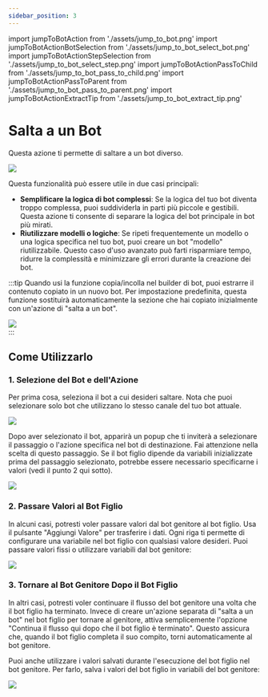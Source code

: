 ```yaml
---
sidebar_position: 3
---
```


import jumpToBotAction from './assets/jump_to_bot.png'
import jumpToBotActionBotSelection from './assets/jump_to_bot_select_bot.png'
import jumpToBotActionStepSelection from './assets/jump_to_bot_select_step.png'
import jumpToBotActionPassToChild from './assets/jump_to_bot_pass_to_child.png'
import jumpToBotActionPassToParent from './assets/jump_to_bot_pass_to_parent.png'
import jumpToBotActionExtractTip from './assets/jump_to_bot_extract_tip.png'

# Salta a un Bot

Questa azione ti permette di saltare a un bot diverso.

<img src={jumpToBotAction} width={180} />

Questa funzionalità può essere utile in due casi principali:

- **Semplificare la logica di bot complessi**: Se la logica del tuo bot diventa troppo complessa, puoi suddividerla in parti più piccole e gestibili. Questa azione ti consente di separare la logica del bot principale in bot più mirati.
- **Riutilizzare modelli o logiche**: Se ripeti frequentemente un modello o una logica specifica nel tuo bot, puoi creare un bot "modello" riutilizzabile. Questo caso d'uso avanzato può farti risparmiare tempo, ridurre la complessità e minimizzare gli errori durante la creazione dei bot.

:::tip
Quando usi la funzione copia/incolla nel builder di bot, puoi estrarre il contenuto copiato in un nuovo bot. Per impostazione predefinita, questa funzione sostituirà automaticamente la sezione che hai copiato inizialmente con un'azione di "salta a un bot".

<div class="text--center">
    <img src={jumpToBotActionExtractTip} width={500} />
</div>
:::

## Come Utilizzarlo

### 1. Selezione del Bot e dell'Azione

Per prima cosa, seleziona il bot a cui desideri saltare. Nota che puoi selezionare solo bot che utilizzano lo stesso canale del tuo bot attuale.

<div class="text--center">
    <img src={jumpToBotActionBotSelection} width={500} />
</div>

Dopo aver selezionato il bot, apparirà un popup che ti inviterà a selezionare il passaggio o l'azione specifica nel bot di destinazione. Fai attenzione nella scelta di questo passaggio. Se il bot figlio dipende da variabili inizializzate prima del passaggio selezionato, potrebbe essere necessario specificarne i valori (vedi il punto 2 qui sotto).

<div class="text--center">
    <img src={jumpToBotActionStepSelection} width={500} />
</div>

### 2. Passare Valori al Bot Figlio

In alcuni casi, potresti voler passare valori dal bot genitore al bot figlio. Usa il pulsante "Aggiungi Valore" per trasferire i dati. Ogni riga ti permette di configurare una variabile nel bot figlio con qualsiasi valore desideri. Puoi passare valori fissi o utilizzare variabili dal bot genitore:

<div class="text--center">
    <img src={jumpToBotActionPassToChild} width={500} />
</div>

### 3. Tornare al Bot Genitore Dopo il Bot Figlio

In altri casi, potresti voler continuare il flusso del bot genitore una volta che il bot figlio ha terminato. Invece di creare un'azione separata di "salta a un bot" nel bot figlio per tornare al genitore, attiva semplicemente l'opzione "Continua il flusso qui dopo che il bot figlio è terminato". Questo assicura che, quando il bot figlio completa il suo compito, torni automaticamente al bot genitore.

Puoi anche utilizzare i valori salvati durante l'esecuzione del bot figlio nel bot genitore. Per farlo, salva i valori del bot figlio in variabili del bot genitore:

<div class="text--center">
    <img src={jumpToBotActionPassToParent} width={500} />
</div>
